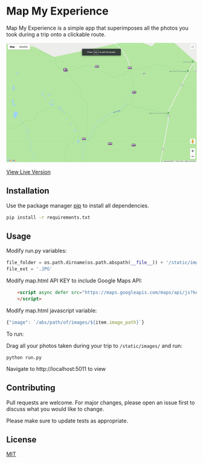 # Map My Experience

Map My Experience is a simple app that superimposes all the photos you took during a trip onto a clickable route.

![Mockup](https://raw.githubusercontent.com/esteininger/Map-My-Experience/master/static/misc/ezgif-4-51254a8dd7f9.gif)


[View Live Version](http://phoroll.com)

## Installation

Use the package manager [pip](https://pip.pypa.io/en/stable/) to install all dependencies.

```bash
pip install -r requirements.txt
```

## Usage

Modify run.py variables:

```python
file_folder = os.path.dirname(os.path.abspath(__file__)) + '/static/img/map-my-experience'
file_ext = '.JPG'
```

Modify map.html API KEY to include Google Maps API:

```html
    <script async defer src="https://maps.googleapis.com/maps/api/js?key=API_KEY_HERE&callback=initMap">
    </script>
```

Modify map.html javascript variable:

```javascript
{"image": `/abs/path/of/images/${item.image_path}`}
```

To run:

Drag all your photos taken during your trip to ```/static/images/``` and run:

```shell
python run.py
```

Navigate to http://localhost:5011 to view


## Contributing
Pull requests are welcome. For major changes, please open an issue first to discuss what you would like to change.

Please make sure to update tests as appropriate.

## License
[MIT](https://choosealicense.com/licenses/mit/)
